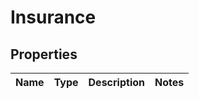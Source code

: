
# Insurance

## Properties
Name | Type | Description | Notes
------------ | ------------- | ------------- | -------------



